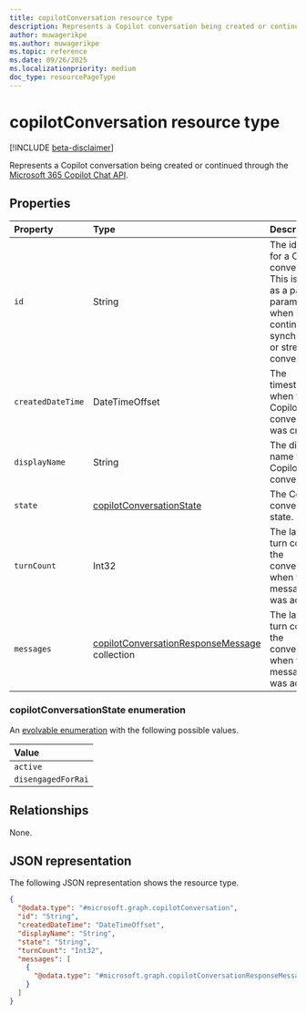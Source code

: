 ```yaml
---
title: copilotConversation resource type
description: Represents a Copilot conversation being created or continued through the Microsoft 365 Copilot Chat API.
author: muwagerikpe
ms.author: muwagerikpe
ms.topic: reference
ms.date: 09/26/2025
ms.localizationpriority: medium
doc_type: resourcePageType
---
```


# copilotConversation resource type

[!INCLUDE [beta-disclaimer](../../../includes/beta-disclaimer.md)]

Represents a Copilot conversation being created or continued through the [Microsoft 365 Copilot Chat API](../copilotroot-conversations.md).

## Properties

| Property       | Type   | Description                                                    |
|:---------------|:-------|:---------------------------------------------------------------|
| `id` | String | The identifier for a Copilot conversation. This is used as a path parameter when continuing a synchronous or streamed conversation. |
| `createdDateTime` | DateTimeOffset | The timestamp when the Copilot conversation was created. |
| `displayName` | String | The display name for the Copilot conversation. |
| `state` | [copilotConversationState](#copilotconversationstate-enumeration) | The Copilot conversation state. |
| `turnCount` | Int32 | The latest turn count in the conversation when the last message was added. |
| `messages` | [copilotConversationResponseMessage](copilotconversationresponsemessage.md) collection | The latest turn count in the conversation when the last message was added. |

### copilotConversationState enumeration

An [evolvable enumeration](/graph/best-practices-concept#handling-future-members-in-evolvable-enumerations) with the following possible values.

| Value                |
|:---------------------|
| `active`               |
| `disengagedForRai`               |

## Relationships

None.

## JSON representation

The following JSON representation shows the resource type.

```json
{
  "@odata.type": "#microsoft.graph.copilotConversation",
  "id": "String",
  "createdDateTime": "DateTimeOffset",
  "displayName": "String",
  "state": "String",
  "turnCount": "Int32",
  "messages": [
    {
      "@odata.type": "#microsoft.graph.copilotConversationResponseMessage"
    }
  ]
}
```
